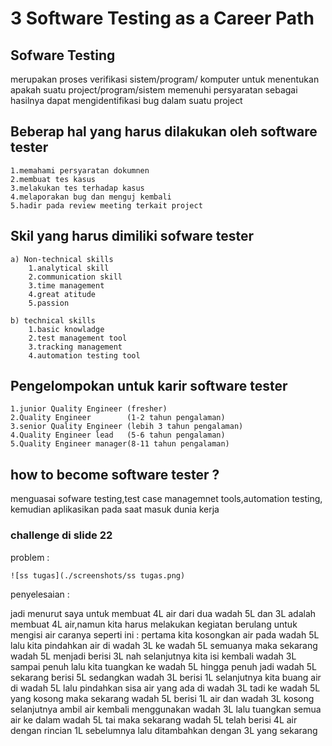 # 3 Software Testing as a Career Path

## Sofware Testing
merupakan proses verifikasi sistem/program/ komputer untuk
menentukan apakah suatu project/program/sistem memenuhi persyaratan
sebagai hasilnya dapat mengidentifikasi bug dalam suatu project 

## Beberap hal yang harus dilakukan oleh software tester
    1.memahami persyaratan dokumnen
    2.membuat tes kasus
    3.melakukan tes terhadap kasus
    4.melaporakan bug dan menguj kembali
    5.hadir pada review meeting terkait project

## Skil yang harus dimiliki sofware tester
    a) Non-technical skills               
        1.analytical skill 
        2.communication skill 
        3.time management 
        4.great atitude 
        5.passion

    b) technical skills
        1.basic knowladge 
        2.test management tool
        3.tracking management
        4.automation testing tool

## Pengelompokan untuk karir software tester
    1.junior Quality Engineer (fresher)
    2.Quality Engineer        (1-2 tahun pengalaman)
    3.senior Quality Engineer (lebih 3 tahun pengalaman)
    4.Quality Engineer lead   (5-6 tahun pengalaman)
    5.Quality Engineer manager(8-11 tahun pengalaman)

## how to become software tester ?
menguasai sofware testing,test case managemnet tools,automation testing,
kemudian aplikasikan pada saat masuk dunia kerja 

### challenge di slide 22
problem :

    ![ss tugas](./screenshots/ss tugas.png)
    
penyelesaian :

 jadi menurut saya untuk membuat 4L air dari dua wadah 5L dan 3L adalah
 membuat 4L air,namun kita harus melakukan kegiatan berulang untuk mengisi air
 caranya seperti ini :
 pertama kita kosongkan air pada wadah 5L lalu kita pindahkan air di wadah 3L
 ke wadah 5L semuanya maka sekarang wadah 5L menjadi berisi 3L
 nah selanjutnya kita isi kembali wadah 3L sampai penuh lalu kita tuangkan ke wadah 5L 
 hingga penuh jadi wadah 5L sekarang berisi 5L sedangkan wadah 3L berisi 1L
 selanjutnya kita buang air di wadah 5L lalu pindahkan sisa air yang ada di wadah 3L
 tadi ke wadah 5L yang kosong maka sekarang wadah 5L berisi 1L air dan wadah 3L kosong
 selanjutnya ambil air kembali menggunakan wadah 3L lalu tuangkan semua air
 ke dalam wadah 5L tai maka sekarang wadah 5L telah berisi 4L air
 dengan rincian 1L sebelumnya lalu ditambahkan dengan 3L yang sekarang
